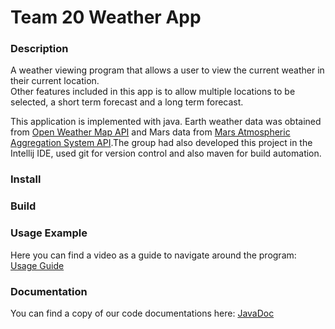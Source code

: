 # Team 20 Weather App

### Description
A weather viewing program that allows a user to view the current weather in their current location.   
Other features included in this app is to allow multiple locations to be selected, a short term forecast and a long term forecast. 

This application is implemented with java. Earth weather data was obtained from [Open Weather Map API](http://openweathermap.org) and Mars data from [Mars Atmospheric Aggregation System API](http://marsweather.ingenology.com/).The group had also developed this project in the Intellij IDE, used git for version control and also maven for build automation.

### Install

### Build

### Usage Example

Here you can find a video as a guide to navigate around the program:
[Usage Guide](https://www.youtube.com/watch?v=TquBZH7Ji_w)

### Documentation

You can find a copy of our code documentations here:
[JavaDoc](https://github.com/UWO-2212-W2015/team20/blob/master/WeatherProject20/doc/index.html)